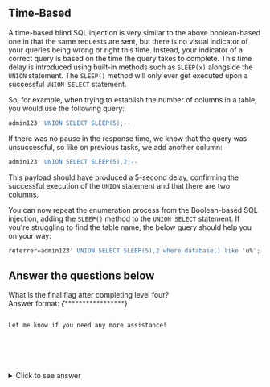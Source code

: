 ## Time-Based

A time-based blind SQL injection is very similar to the above boolean-based one in that the same requests are sent, but there is no visual indicator of your queries being wrong or right this time. Instead, your indicator of a correct query is based on the time the query takes to complete. This time delay is introduced using built-in methods such as `SLEEP(x)` alongside the `UNION` statement. The `SLEEP()` method will only ever get executed upon a successful `UNION SELECT` statement.

So, for example, when trying to establish the number of columns in a table, you would use the following query:

```sql
admin123' UNION SELECT SLEEP(5);--
```

If there was no pause in the response time, we know that the query was unsuccessful, so like on previous tasks, we add another column:

```sql
admin123' UNION SELECT SLEEP(5),2;--
```

This payload should have produced a 5-second delay, confirming the successful execution of the `UNION` statement and that there are two columns.

You can now repeat the enumeration process from the Boolean-based SQL injection, adding the `SLEEP()` method to the `UNION SELECT` statement. If you're struggling to find the table name, the below query should help you on your way:

```sql
referrer=admin123' UNION SELECT SLEEP(5),2 where database() like 'u%';--
```

## Answer the questions below

What is the final flag after completing level four?  
Answer format: ***{********************}
```

Let me know if you need any more assistance!






```
<details>
<summary>Click to  see answer</summary>
 

```sql
THM{SQL_INJECTION_1093}
 
 ```
